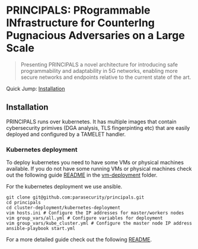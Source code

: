 # PRINCIPALS: PRogrammable INfrastructure for CounterIng Pugnacious Adversaries on a Large Scale

> Presenting PRINCIPALS a novel architecture for introducing safe programmability and adaptability in 5G networks, enabling more secure networks and endpoints relative to the current state of the art.

Quick Jump: [Installation](#installation)

## Installation

PRINCIPALS runs over kubernetes. It has multiple images that contain cybersecurity primives (DGA analysis, TLS fingerpinting etc) that are easily deployed and configured by a TAMELET handler.

### Kubernetes deployment

To deploy kubernetes you need to have some VMs or physical machines available. 
If you do not have some running VMs or physical machines check out the following guide [README](https://github.com/parasecurity/principals/blob/main/cluster-deployment/vm-deployment/README.md) in the [vm-deployment](https://github.com/parasecurity/principals/tree/main/cluster-deployment/vm-deployment) folder.

For the kubernetes deployment we use ansible.

```Shell
git clone git@github.com:parasecurity/principals.git
cd principals
cd cluster-deployment/kubernetes-deployment
vim hosts.ini # Configure the IP addresses for master/workers nodes
vim group_vars/all.yml # Configure variables for deployment
vim group_vars/kube_cluster.yml # Configure the master node IP address
ansible-playbook start.yml
```

For a more detailed guide check out the following [README](https://github.com/parasecurity/principals/blob/main/cluster-deployment/kubernetes-deployment/README.md).


